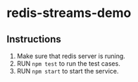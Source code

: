 # redis-streams-demo

## Instructions
1. Make sure that redis server is runing.
2. RUN `npm test` to run the test cases.
3. RUN `npm start` to start the service.
